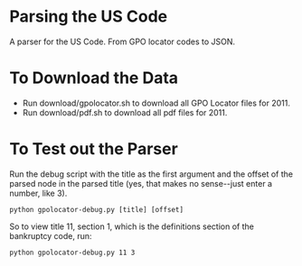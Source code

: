 Parsing the US Code
====

A parser for the US Code. From GPO locator codes to JSON.


To Download the Data
====================

* Run download/gpolocator.sh to download all GPO Locator files for 2011.
* Run download/pdf.sh to download all pdf files for 2011.


To Test out the Parser
======================

Run the debug script with the title as the first argument and the offset of the parsed node in the parsed title (yes, that makes no sense--just enter a number, like 3).

    python gpolocator-debug.py [title] [offset]

So to view title 11, section 1, which is the definitions section of the bankruptcy code, run:

    python gpolocator-debug.py 11 3
